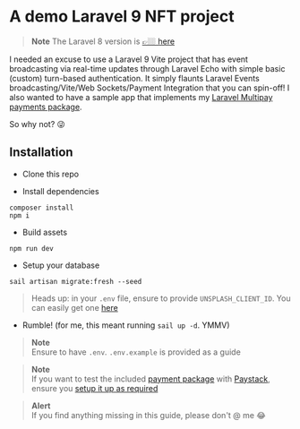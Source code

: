 # A demo Laravel 9 NFT project

> **Note**
> The Laravel 8 version is [👉🏼 here](https://github.com/damms005/nft-marketplace)

I needed an excuse to use a Laravel 9 Vite project that has event broadcasting via real-time updates through Laravel Echo with simple basic (custom) turn-based authentication. It simply flaunts Laravel Events broadcasting/Vite/Web Sockets/Payment Integration that you can spin-off! I also wanted to have a sample app that implements my [Laravel Multipay payments package](https://github.com/damms005/laravel-multipay).

So why not? 😜


## Installation

- Clone this repo

- Install dependencies
```
composer install
npm i
```

- Build assets
```
npm run dev
```

- Setup your database
```
sail artisan migrate:fresh --seed
```
> Heads up: in your `.env` file, ensure to provide `UNSPLASH_CLIENT_ID`. You can easily get one [here](https://unsplash.com/oauth/applications)


- Rumble! (for me, this meant running `sail up -d`. YMMV)

> **Note** <br />
> Ensure to have `.env`. `.env.example` is provided as a guide

> **Note** <br />
> If you want to test the included [payment package](https://github.com/damms005/laravel-multipay) with [Paystack](https://paystack.com), ensure you [setup it up as required](https://github.com/damms005/laravel-multipay#needed-third-party-integrations)

> **Alert** <br />
> If you find anything missing in this guide, please don't @ me 😂
